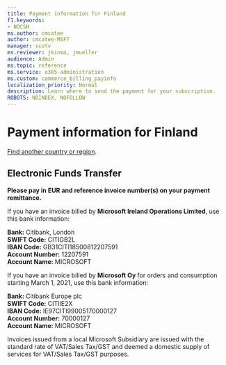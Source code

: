 ```yaml
---
title: Payment information for Finland
f1.keywords:
- NOCSH
ms.author: cmcatee
author: cmcatee-MSFT
manager: scotv
ms.reviewer: jkinma, jmueller
audience: Admin
ms.topic: reference
ms.service: o365-administration
ms.custom: commerce_billing_payinfo
localization_priority: Normal
description: Learn where to send the payment for your subscription.
ROBOTS: NOINDEX, NOFOLLOW
---                                
```


# Payment information for Finland

[Find another country or region](../billing-and-payments/pay-for-your-subscription.md).

## Electronic Funds Transfer

**Please pay in EUR and reference invoice number(s) on your payment remittance.**

If you have an invoice billed by **Microsoft Ireland Operations Limited**, use this bank information:

**Bank:** Citibank, London  
**SWIFT Code:** CITIGB2L  
**IBAN Code:** GB31CITI18500812207591  
**Account Number:** 12207591  
**Account Name:** MICROSOFT

If you have an invoice billed by **Microsoft Oy** for orders and consumption starting March 1, 2021, use this bank information:

**Bank:** Citibank Europe plc  
**SWIFT Code:** CITIIE2X  
**IBAN Code:** IE97CITI99005170000127  
**Account Number:** 70000127  
**Account Name:** MICROSOFT

Invoices issued from a local Microsoft Subsidiary are issued with the standard rate of VAT/Sales Tax/GST and deemed a domestic supply of services for VAT/Sales Tax/GST purposes.
